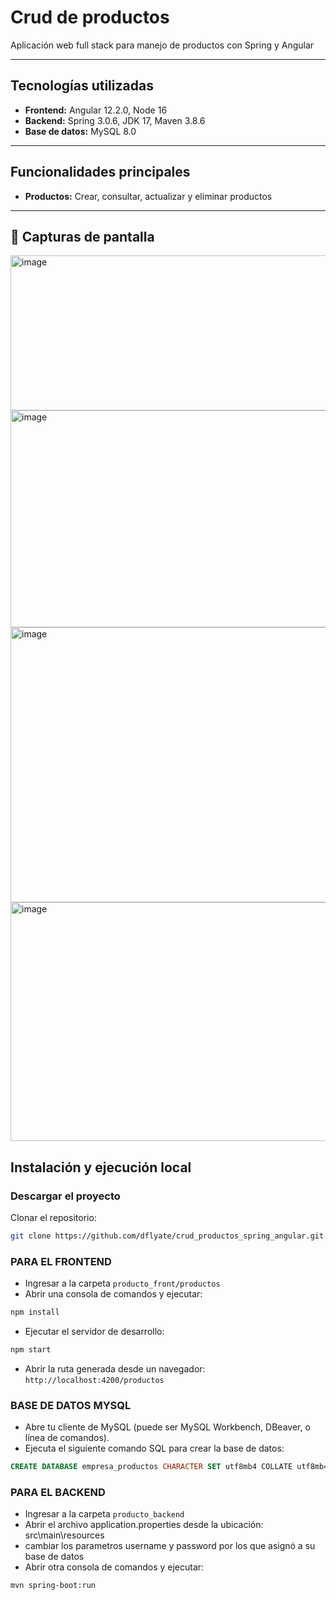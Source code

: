 # Crud de productos

Aplicación web full stack para manejo de productos con Spring y Angular

---

## Tecnologías utilizadas

- **Frontend:** Angular 12.2.0, Node 16
- **Backend:** Spring 3.0.6, JDK 17, Maven 3.8.6
- **Base de datos:** MySQL 8.0

---

## Funcionalidades principales

- **Productos:** Crear, consultar, actualizar y eliminar productos

---


## 📸 Capturas de pantalla

<img width="921" height="248" alt="image" src="https://github.com/user-attachments/assets/ec6a5fbd-de35-447c-9a91-bf452bc144b5" />

<img width="921" height="347" alt="image" src="https://github.com/user-attachments/assets/73a71409-7e53-472b-a483-9d18b9ae8502" />

<img width="921" height="440" alt="image" src="https://github.com/user-attachments/assets/4da569cb-3335-4a77-b9fa-cdf62ac7a8cd" />

<img width="921" height="382" alt="image" src="https://github.com/user-attachments/assets/f9cbe7c7-ad1f-4470-9e39-19ff046e47eb" />



## Instalación y ejecución local

### Descargar el proyecto

Clonar el repositorio:

```bash
git clone https://github.com/dflyate/crud_productos_spring_angular.git
```

### PARA EL FRONTEND

- Ingresar a la carpeta `producto_front/productos`
- Abrir una consola de comandos y ejecutar:

```bash
npm install
```

- Ejecutar el servidor de desarrollo:

```bash
npm start
```

- Abrir la ruta generada desde un navegador: `http://localhost:4200/productos`

### BASE DE DATOS MYSQL


- Abre tu cliente de MySQL (puede ser MySQL Workbench, DBeaver, o línea de comandos).
-  Ejecuta el siguiente comando SQL para crear la base de datos:

```sql
CREATE DATABASE empresa_productos CHARACTER SET utf8mb4 COLLATE utf8mb4_unicode_ci;
```


### PARA EL BACKEND 

- Ingresar a la carpeta `producto_backend`
- Abrir el archivo application.properties desde la ubicación: src\main\resources
- cambiar los parametros username y password por los que asignó a su base de datos
- Abrir otra consola de comandos y ejecutar:

```bash
mvn spring-boot:run
```
